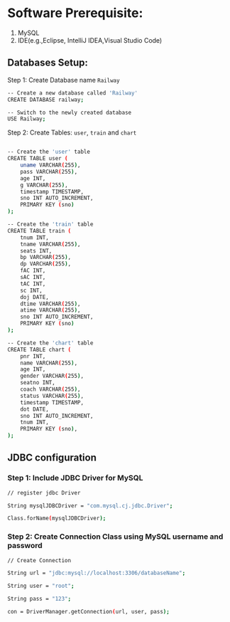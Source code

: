 # Software Prerequisite:

1. MySQL
2. IDE(e.g.,Eclipse, IntelliJ IDEA,Visual Studio Code)

## Databases Setup:

Step 1: Create Database name `Railway`
```bash
-- Create a new database called 'Railway'
CREATE DATABASE railway;

-- Switch to the newly created database
USE Railway;
```
Step 2: Create Tables: `user`, `train` and `chart`
```bash

-- Create the 'user' table
CREATE TABLE user (
    uname VARCHAR(255),
    pass VARCHAR(255),
    age INT,
    g VARCHAR(255),
    timestamp TIMESTAMP,
    sno INT AUTO_INCREMENT,
    PRIMARY KEY (sno)
);

-- Create the 'train' table
CREATE TABLE train (
    tnum INT,
    tname VARCHAR(255),
    seats INT,
    bp VARCHAR(255),
    dp VARCHAR(255),
    fAC INT,
    sAC INT,
    tAC INT,
    sc INT,
    doj DATE,
    dtime VARCHAR(255),
    atime VARCHAR(255),
    sno INT AUTO_INCREMENT,
    PRIMARY KEY (sno)
);

-- Create the 'chart' table
CREATE TABLE chart (
    pnr INT,
    name VARCHAR(255),
    age INT,
    gender VARCHAR(255),
    seatno INT,
    coach VARCHAR(255),
    status VARCHAR(255),
    timestamp TIMESTAMP,
    dot DATE,
    sno INT AUTO_INCREMENT,
    tnum INT,
    PRIMARY KEY (sno),
);

```

## JDBC configuration
### Step 1: Include JDBC Driver for MySQL
```bash
// register jdbc Driver 

String mysqlJDBCDriver = "com.mysql.cj.jdbc.Driver";

Class.forName(mysqlJDBCDriver);
```
### Step 2: Create Connection Class using MySQL username and password
```bash
// Create Connection

String url = "jdbc:mysql://localhost:3306/databaseName";

String user = "root";

String pass = "123";

con = DriverManager.getConnection(url, user, pass);
```
